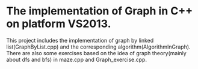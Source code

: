 # The implementation of Graph in C++ on platform VS2013.

This project includes the implementation of graph by linked list(GraphByList.cpp) and the corresponding algorithm(AlgorithmInGraph). There are also some exercises based on the idea of graph theory(mainly about dfs and bfs) in maze.cpp and Graph_exercise.cpp.